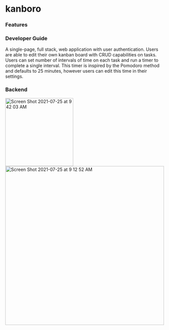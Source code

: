 # kanboro

### Features

### Developer Guide
A single-page, full stack, web application with user authentication. Users are able to edit their own kanban board with CRUD capabilities on tasks. Users can set number of intervals of time on each task and run a timer to complete a single interval. This timer is inspired by the Pomodoro method and defaults to 25 minutes, however users can edit this time in their settings.

### Backend 
<img width="214" alt="Screen Shot 2021-07-25 at 9 42 03 AM" src="https://user-images.githubusercontent.com/25832984/126901345-bbab51fa-0d22-4c6d-af1e-ebd4a8026672.png">


<img width="500" alt="Screen Shot 2021-07-25 at 9 12 52 AM" src="https://user-images.githubusercontent.com/25832984/126900347-75a7f9bd-2981-4cea-a919-22fc522e852e.png">
